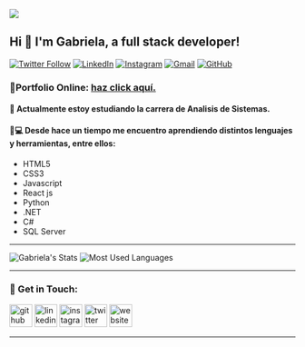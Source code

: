 ![](https://media-exp1.licdn.com/dms/image/C5616AQF5Ng52iZuTlg/profile-displaybackgroundimage-shrink_350_1400/0/1615523908076?e=1631145600&v=beta&t=wG3gdlgwLb2izR6dEhUOwX3sjtiBVF7rotzuhLi8tr4)


## Hi 👋 I'm Gabriela, a full stack developer!

[![Twitter Follow](https://img.shields.io/twitter/follow/IamTiramisuu?color=%231DA1F2&label=IamTiramisuu&logo=twitter&style=for-the-badge)](https://twitter.com/IamTiramisuu)
[![LinkedIn](https://img.shields.io/badge/linkedin-%230077B5.svg?style=for-the-badge&logo=linkedin&logoColor=white)](https://www.linkedin.com/in/gabriela-mart%C3%ADnez-soliz)
[![Instagram](https://img.shields.io/badge/Instagram-E4405F?style=for-the-badge&logo=instagram&logoColor=white)](https://www.instagram.com/gabriela.martinezsoliz/)
[![Gmail](https://img.shields.io/badge/Gmail-D14836?style=for-the-badge&logo=gmail&logoColor=white)](https://mail.google.com/mail/u/0/?fs=1&tf=cm)
[![GitHub](https://img.shields.io/badge/GitHub-100000?style=for-the-badge&logo=github&logoColor=white)](https://gmsmartinez.github.io/myportfolio/)

### :link:Portfolio Online: [haz click aquí.](https://gmsmartinez.github.io/)

#### :muscle: Actualmente estoy estudiando la carrera de Analisis de Sistemas.

#### :raising_hand::computer:  Desde hace un tiempo me encuentro aprendiendo distintos lenguajes y herramientas, entre ellos: 

- HTML5 
- CSS3
- Javascript
- React js
- Python
- .NET
- C#
- SQL Server


___


![Gabriela's Stats](https://github-readme-stats.vercel.app/api?username=gmsmartinez&show_icons=true&theme=radical) 
![Most Used Languages](https://github-readme-stats.vercel.app/api/top-langs/?username=gmsmartinez&layout=compact)


___


### :yellow_heart: Get in Touch:

[<img src='https://cdn.jsdelivr.net/npm/simple-icons@3.0.1/icons/github.svg' alt='github' height='40'>](https://github.com/gmsmartinez)  [<img src='https://cdn.jsdelivr.net/npm/simple-icons@3.0.1/icons/linkedin.svg' alt='linkedin' height='40'>](https://www.linkedin.com/in/gabriela-martínez-soliz/)  [<img src='https://cdn.jsdelivr.net/npm/simple-icons@3.0.1/icons/instagram.svg' alt='instagram' height='40'>](https://www.instagram.com/gabriela.martinezsoliz/)  [<img src='https://cdn.jsdelivr.net/npm/simple-icons@3.0.1/icons/twitter.svg' alt='twitter' height='40'>](https://twitter.com/IamTiramisuu)  [<img src='https://cdn.jsdelivr.net/npm/simple-icons@3.0.1/icons/icloud.svg' alt='website' height='40'>](https://gmsmartinez.github.io/myportfolio/)


___

[twitter]: https://twitter.com/IamTiramisuu

<!--
**gmsmartinez/gmsmartinez** is a ✨ _special_ ✨ repository because its `README.md` (this file) appears on your GitHub profile.

Here are some ideas to get you started:

- 🔭 I’m currently working on ...
- 🌱 I’m currently learning ...
- 👯 I’m looking to collaborate on ...
- 🤔 I’m looking for help with ...
- 💬 Ask me about ...
- 📫 How to reach me: ...
- 😄 Pronouns: ...
- ⚡ Fun fact: ...
-->
